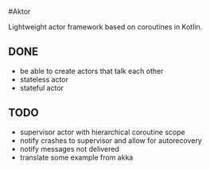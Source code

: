 #Aktor

Lightweight actor framework based on coroutines in Kotlin.


DONE
-
* be able to create actors that talk each other
* stateless actor
* stateful actor

TODO
-
* supervisor actor with hierarchical coroutine scope
* notify crashes to supervisor and allow for autorecovery
* notify messages not delivered
* translate some example from akka
 
